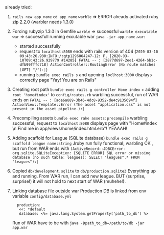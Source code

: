 already tried:
1) `rails new app_name`
   `cd app_name`
   `warble`     => ERROR already activated ruby zip 2.2.0 (warbler needs 1.3.0)
2) Forcing rubyzip 1.3.0 in Gemfile
   `warble`     =>  successful
   `warble executable war`     =>  successfull
   running excutable war `java -jar app_name.war`:
    - started successfully
    - request to `localhost:8080` ends with rails version of 404
    (`2020-03-10 09:43:26.930:INFO:/:qtp1296064247-12: F, [2020-03-10T09:43:26.929779 #14285] FATAL -- : [2877d697-2ee1-4264-bb1c-dfb99fffc718] ActionController::RoutingError (No route matches [GET] "/"):|`)
    - running `bundle exec rails s` and opening `loclhost:3000` displays correctly page "Yay! You are on Rails"
3) Creating root path
     `bundle exec rails g controller Home index` + adding `root 'home#index'` to `config/routes.rb`
     warbling successful, run of WAR ends on `FATAL -- : [ade6a889-3b46-4dc8-9352-de4c9135694f] ActionView::Template::Error (The asset "application.css" is not present in the asset pipeline.):|`
4) Precompiling assets
    `bundle exec rake assets:precompile`
    warbling successful, request to `localhost:8080` displays page with "Home#index \n Find me in app/views/home/index.html.erb"!
    YEAAAH!
5) Adding scaffold for League (SQLite database)
   `bundle exec rails g scaffold league name:string`
   Jruby run fully functional, warbling OK , but run from WAR ends with
   `(ActiveRecord::JDBCError: org.sqlite.SQLiteException: [SQLITE_ERROR] SQL error or missing database (no such table: leagues): SELECT "leagues".* FROM "leagues"):|`
6) Copied `db/development.sqlite` to `db/production.sqlite3`
   Everything up and running. From WAR run, I can add new league. BUT (surprise, surprise!) it will not hold to next start of WAR (muhehe!).
7) Linking database file outside war
   Production DB is linked from env variable `config/database.yml`
   ```
     production:
      <<: *default
      database: <%= java.lang.System.getProperty('path_to_db') %>
   ```

   Run of WAR have to be with `java -Dpath_to_db=/path/to/db -jar app.war`



